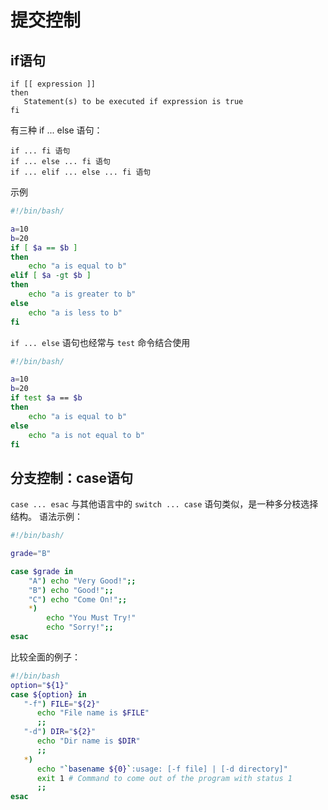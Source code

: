 # 提交控制

## if语句

```
if [[ expression ]]
then
   Statement(s) to be executed if expression is true
fi
```

有三种 if ... else 语句：                 
```
if ... fi 语句
if ... else ... fi 语句
if ... elif ... else ... fi 语句
```

示例
```bash
#!/bin/bash/

a=10
b=20
if [ $a == $b ]
then 
	echo "a is equal to b"
elif [ $a -gt $b ]
then
	echo "a is greater to b"
else
	echo "a is less to b"
fi
```

`if ... else` 语句也经常与 `test` 命令结合使用
```bash
#!/bin/bash/

a=10
b=20
if test $a == $b 
then 
	echo "a is equal to b"
else
	echo "a is not equal to b"
fi
```

## 分支控制：case语句
`case ... esac` 与其他语言中的 `switch ... case` 语句类似，是一种多分枝选择结构。
语法示例：                   
```bash
#!/bin/bash/

grade="B"

case $grade in 
	"A") echo "Very Good!";;
	"B") echo "Good!";;
	"C") echo "Come On!";;
	*) 
		echo "You Must Try!"
		echo "Sorry!";;
esac
```

比较全面的例子：                
```bash
#!/bin/bash
option="${1}"
case ${option} in
   "-f") FILE="${2}"
      echo "File name is $FILE"
      ;;
   "-d") DIR="${2}"
      echo "Dir name is $DIR"
      ;;
   *) 
      echo "`basename ${0}`:usage: [-f file] | [-d directory]"
      exit 1 # Command to come out of the program with status 1
      ;;
esac
```


